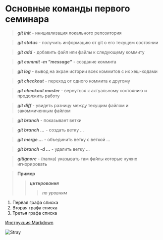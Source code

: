 # Основные команды первого семинара

> ***git init*** - инициализация локального репозитория

> ***git status*** - получить информацию от git о его текущем состоянии

> ***git add*** - добавить файл или файлы к следующему коммиту

> ***git commit -m "message"*** - создание коммита

> ***git log*** - вывод на экран истории всех коммитов с их хеш-кодами

> ***git checkout*** - переход от одного коммита к другому

> ***git checkout master*** - вернуться к актуальному состоянию и продолжить работу

> ***git diff*** - увидеть разницу между текущим файлом и закоммиченным файлом

> ***git branch*** - показывает ветки

> ***git branch ...*** - создать ветку ...

> ***git merge ...*** -  объединить ветку с веткой ...

> ***git branch -d ...*** - удалить ветку ...

> ***gitignore*** - (папка) указывать там файлы которые нужно игнорировать

> **Пример**
>> ***цитирования***
>>> *по уровням*

1. Первая графа списка
2. Вторая графа списка
3. Третья графа списка 

[Инструкция Markdown](https://gist.github.com/Jekins/2bf2d0638163f1294637#Links)

![Stray](/Users/Nikita/Desktop/Stray.jpg)